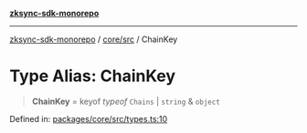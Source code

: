 [**zksync-sdk-monorepo**](../../../README.md)

---

[zksync-sdk-monorepo](../../../README.md) / [core/src](../README.md) / ChainKey

# Type Alias: ChainKey

> **ChainKey** = keyof _typeof_ `Chains` \| `string` & `object`

Defined in: [packages/core/src/types.ts:10](https://github.com/dutterbutter/zksync-sdk/blob/128d557933eb10f01edd78c0b3392137ca480daf/packages/core/src/types.ts#L10)
